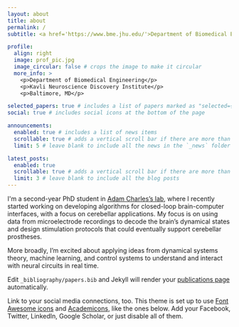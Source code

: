 ```yaml
---
layout: about
title: about
permalink: /
subtitle: <a href='https://www.bme.jhu.edu/'>Department of Biomedical Engineering</a>.

profile:
  align: right
  image: prof_pic.jpg
  image_circular: false # crops the image to make it circular
  more_info: >
    <p>Department of Biomedical Engineering</p>
    <p>Kavli Neuroscience Discovery Institute</p>
    <p>Baltimore, MD</p>

selected_papers: true # includes a list of papers marked as "selected={true}"
social: true # includes social icons at the bottom of the page

announcements:
  enabled: true # includes a list of news items
  scrollable: true # adds a vertical scroll bar if there are more than 3 news items
  limit: 5 # leave blank to include all the news in the `_news` folder

latest_posts:
  enabled: true
  scrollable: true # adds a vertical scroll bar if there are more than 3 new posts items
  limit: 3 # leave blank to include all the blog posts
---
```


I'm a second-year PhD student in [Adam Charles’s lab](https://www.bme.jhu.edu/ascharles/), where I recently started working on developing algorithms for closed-loop brain-computer interfaces, with a focus on cerebellar applications. My focus is on using data from microelectrode recordings to decode the brain’s dynamical states and design stimulation protocols that could eventually support cerebellar prostheses.

More broadly, I’m excited about applying ideas from dynamical systems theory, machine learning, and control systems to understand and interact with neural circuits in real time.

 Edit `_bibliography/papers.bib` and Jekyll will render your [publications page](/al-folio/publications/) automatically.

Link to your social media connections, too. This theme is set up to use [Font Awesome icons](https://fontawesome.com/) and [Academicons](https://jpswalsh.github.io/academicons/), like the ones below. Add your Facebook, Twitter, LinkedIn, Google Scholar, or just disable all of them.
